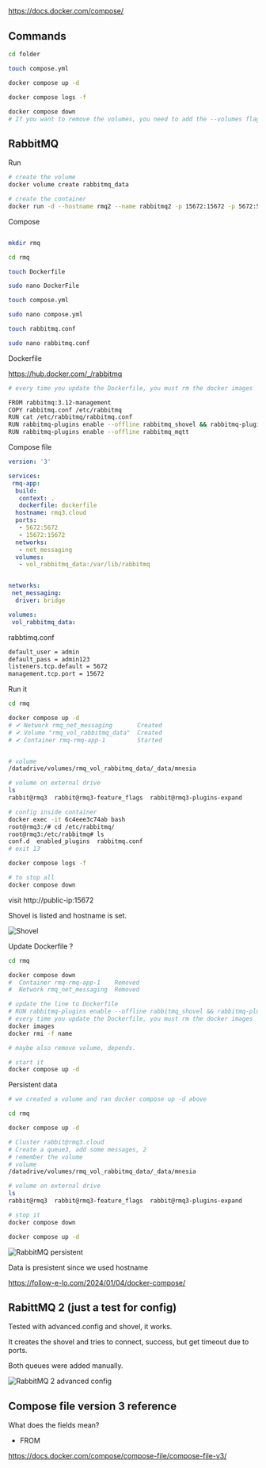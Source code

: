 ##


https://docs.docker.com/compose/

## Commands

```bash
cd folder

touch compose.yml

docker compose up -d

docker compose logs -f

docker compose down
# If you want to remove the volumes, you need to add the --volumes flag.

```

## RabbitMQ

Run

```bash
# create the volume
docker volume create rabbitmq_data

# create the container
docker run -d --hostname rmq2 --name rabbitmq2 -p 15672:15672 -p 5672:5672 --mount type=volume,src=rabbitmq_data,target=/var/lib/rabbitmq rabbitmq:3.12-management
```

Compose

```bash

mkdir rmq

cd rmq

touch Dockerfile

sudo nano DockerFile

touch compose.yml

sudo nano compose.yml

touch rabbitmq.conf

sudo nano rabbitmq.conf

```

Dockerfile

https://hub.docker.com/_/rabbitmq

```bash
# every time you update the Dockerfile, you must rm the docker images

FROM rabbitmq:3.12-management
COPY rabbitmq.conf /etc/rabbitmq
RUN cat /etc/rabbitmq/rabbitmq.conf
RUN rabbitmq-plugins enable --offline rabbitmq_shovel && rabbitmq-plugins enable --offline  rabbitmq_shovel_management
RUN rabbitmq-plugins enable --offline rabbitmq_mqtt

```
Compose file

```yml
version: '3'

services:
 rmq-app:
  build:
   context: .
   dockerfile: dockerfile
  hostname: rmq3.cloud
  ports:
   - 5672:5672
   - 15672:15672
  networks:
   - net_messaging
  volumes:
   - vol_rabbitmq_data:/var/lib/rabbitmq


networks:
 net_messaging:
  driver: bridge

volumes:
 vol_rabbitmq_data:

```
rabbtimq.conf

```bash
default_user = admin
default_pass = admin123
listeners.tcp.default = 5672
management.tcp.port = 15672
```

Run it

```bash
cd rmq

docker compose up -d
# ✔ Network rmq_net_messaging       Created                                                                                                 
# ✔ Volume "rmq_vol_rabbitmq_data"  Created                                                                                                  
# ✔ Container rmq-rmq-app-1         Started 


# volume
/datadrive/volumes/rmq_vol_rabbitmq_data/_data/mnesia

# volume on external drive
ls
rabbit@rmq3  rabbit@rmq3-feature_flags  rabbit@rmq3-plugins-expand

# config inside container
docker exec -it 6c4eee3c74ab bash
root@rmq3:/# cd /etc/rabbitmq/
root@rmq3:/etc/rabbitmq# ls
conf.d  enabled_plugins  rabbitmq.conf
# exit 13

docker compose logs -f

# to stop all
docker compose down


```

visit http://public-ip:15672

Shovel is listed and hostname is set.

![Shovel ](https://github.com/spawnmarvel/learning-docker/blob/main/images/shovel2.jpg)

Update Dockerfile ?

```bash
cd rmq

docker compose down
#  Container rmq-rmq-app-1    Removed                                                                                                      
#  Network rmq_net_messaging  Removed

# update the line to Dockerfile
# RUN rabbitmq-plugins enable --offline rabbitmq_shovel && rabbitmq-plugins enable --offline rabbitmq_shovel_management
# every time you update the Dockerfile, you must rm the docker images
docker images
docker rmi -f name

# maybe also remove volume, depends.

# start it
docker compose up -d

```




Persistent data

```bash
# we created a volume and ran docker compose up -d above

cd rmq

docker compose up -d

# Cluster rabbit@rmq3.cloud
# Create a queue3, add some messages, 2
# remember the volume
# volume
/datadrive/volumes/rmq_vol_rabbitmq_data/_data/mnesia

# volume on external drive
ls
rabbit@rmq3  rabbit@rmq3-feature_flags  rabbit@rmq3-plugins-expand

# stop it
docker compose down

docker compose up -d


```
![RabbitMQ persistent ](https://github.com/spawnmarvel/learning-docker/blob/main/images/rabbitmq_persistent2.jpg)

Data is presistent since we used hostname

https://follow-e-lo.com/2024/01/04/docker-compose/

## RabittMQ 2 (just a test for config)

Tested with advanced.config and shovel, it works.

It creates the shovel and tries to connect, success, but get timeout due to ports.

Both queues were added manually.

![RabbitMQ 2 advanced config ](https://github.com/spawnmarvel/learning-docker/blob/main/images/rabbitmq_advanced2.jpg)



## Compose file version 3 reference

What does the fields mean?

* FROM


https://docs.docker.com/compose/compose-file/compose-file-v3/

